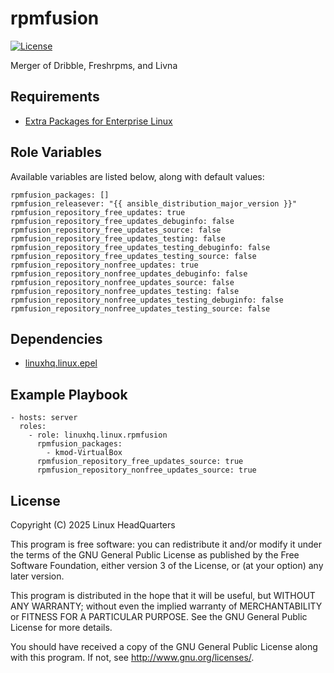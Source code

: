 # rpmfusion

[![License](https://img.shields.io/badge/license-GPLv3-lightgreen)](https://www.gnu.org/licenses/gpl-3.0.en.html#license-text)

Merger of Dribble, Freshrpms, and Livna

## Requirements

* [Extra Packages for Enterprise Linux](https://docs.fedoraproject.org/en-US/epel/)

## Role Variables

Available variables are listed below, along with default values:

    rpmfusion_packages: []
    rpmfusion_releasever: "{{ ansible_distribution_major_version }}"
    rpmfusion_repository_free_updates: true
    rpmfusion_repository_free_updates_debuginfo: false
    rpmfusion_repository_free_updates_source: false
    rpmfusion_repository_free_updates_testing: false
    rpmfusion_repository_free_updates_testing_debuginfo: false
    rpmfusion_repository_free_updates_testing_source: false
    rpmfusion_repository_nonfree_updates: true
    rpmfusion_repository_nonfree_updates_debuginfo: false
    rpmfusion_repository_nonfree_updates_source: false
    rpmfusion_repository_nonfree_updates_testing: false
    rpmfusion_repository_nonfree_updates_testing_debuginfo: false
    rpmfusion_repository_nonfree_updates_testing_source: false

## Dependencies

* [linuxhq.linux.epel](https://github.com/linuxhq/ansible-collection-linux/tree/main/roles/epel)

## Example Playbook

    - hosts: server
      roles:
        - role: linuxhq.linux.rpmfusion
          rpmfusion_packages:
            - kmod-VirtualBox
          rpmfusion_repository_free_updates_source: true
          rpmfusion_repository_nonfree_updates_source: true

## License

Copyright (C) 2025 Linux HeadQuarters

This program is free software: you can redistribute it and/or modify
it under the terms of the GNU General Public License as published by
the Free Software Foundation, either version 3 of the License, or
(at your option) any later version.

This program is distributed in the hope that it will be useful,
but WITHOUT ANY WARRANTY; without even the implied warranty of
MERCHANTABILITY or FITNESS FOR A PARTICULAR PURPOSE. See the
GNU General Public License for more details.

You should have received a copy of the GNU General Public License
along with this program. If not, see <http://www.gnu.org/licenses/>.
